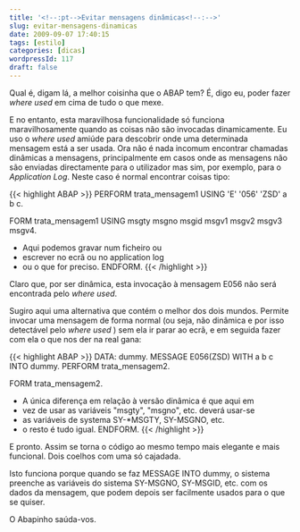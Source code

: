 ```yaml
---
title: '<!--:pt-->Evitar mensagens dinâmicas<!--:-->'
slug: evitar-mensagens-dinamicas
date: 2009-09-07 17:40:15
tags: [estilo]
categories: [dicas]
wordpressId: 117
draft: false
---
```

Qual é, digam lá, a melhor coisinha que o ABAP tem? É, digo eu, poder fazer _where used_ em cima de tudo o que mexe.

E no entanto, esta maravilhosa funcionalidade só funciona maravilhosamente quando as coisas não são invocadas dinamicamente. Eu uso o _where used_ amiúde para descobrir onde uma determinada mensagem está a ser usada. Ora não é nada incomum encontrar chamadas dinâmicas a mensagens, principalmente em casos onde as mensagens não são enviadas directamente para o utilizador mas sim, por exemplo, para o _Application Log_. Neste caso é normal encontrar coisas tipo:


{{< highlight ABAP >}}
PERFORM trata_mensagem1 USING 'E' '056' 'ZSD' a b c.

FORM trata_mensagem1 USING msgty msgno msgid msgv1 msgv2 msgv3 msgv4.
* Aqui podemos gravar num ficheiro ou
* escrever no ecrã ou no application log
* ou o que for preciso.
ENDFORM.
{{< /highlight >}}

Claro que, por ser dinâmica, esta invocação à mensagem E056 não será encontrada pelo _where used_.

Sugiro aqui uma alternativa que contém o melhor dos dois mundos. Permite invocar uma mensagem de forma normal (ou seja, não dinâmica e por isso detectável pelo _where used_ ) sem ela ir parar ao ecrã, e em seguida fazer com ela o que nos der na real gana:


{{< highlight ABAP >}}
DATA: dummy.
MESSAGE E056(ZSD) WITH a b c INTO dummy.
PERFORM trata_mensagem2.

FORM trata_mensagem2.
* A única diferença em relação à versão dinâmica é que aqui em
* vez de usar as variáveis "msgty", "msgno", etc. deverá usar-se
* as variáveis de systema SY-*MSGTY, SY-MSGNO, etc.
* o resto é tudo igual.
ENDFORM.
{{< /highlight >}}

E pronto. Assim se torna o código ao mesmo tempo mais elegante e mais funcional. Dois coelhos com uma só cajadada.

Isto funciona porque quando se faz MESSAGE INTO dummy, o sistema preenche as variáveis do sistema SY-MSGNO, SY-MSGID, etc. com os dados da mensagem, que podem depois ser facilmente usados para o que se quiser.

O Abapinho saúda-vos.
